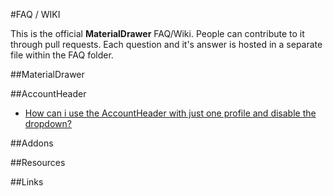 #FAQ / WIKI

This is the official **MaterialDrawer** FAQ/Wiki. People can contribute to it through pull requests.
Each question and it's answer is hosted in a separate file within the FAQ folder.

##MaterialDrawer

##AccountHeader

* [How can i use the AccountHeader with just one profile and disable the dropdown?](FAQ/accountheader_single_profile_without_dropdown.md)

##Addons

##Resources

##Links

